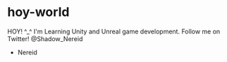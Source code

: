 # hoy-world


HOY! ^_^
I'm Learning Unity and Unreal game development. Follow me on Twitter! @Shadow_Nereid
- Nereid


